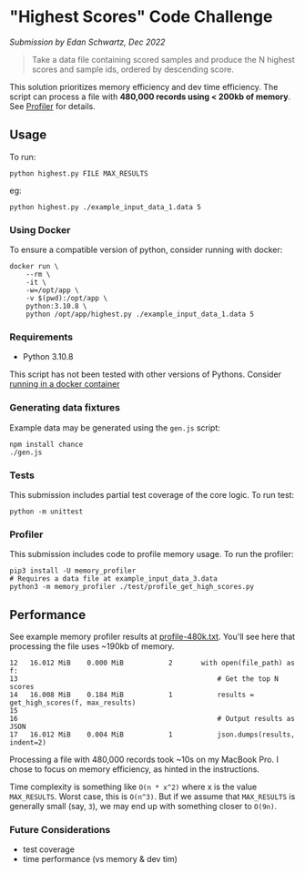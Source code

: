 # "Highest Scores" Code Challenge

_Submission by Edan Schwartz, Dec 2022_

> Take a data file containing scored samples and produce the N highest scores and sample ids, ordered by descending score.

This solution prioritizes memory efficiency and dev time efficiency. The script can process a file with **480,000 records using < 200kb of memory**. See [Profiler](#profiler) for details.

## Usage

To run:

```
python highest.py FILE MAX_RESULTS
```

eg:

```
python highest.py ./example_input_data_1.data 5
```


### Using Docker

To ensure a compatible version of python, consider running with docker:

```
docker run \
    --rm \
    -it \
    -w=/opt/app \
    -v $(pwd):/opt/app \
    python:3.10.8 \
    python /opt/app/highest.py ./example_input_data_1.data 5
```


### Requirements

- Python 3.10.8

This script has not been tested with other versions of Pythons. Consider [running in a docker container](#using-docker)


### Generating data fixtures

Example data may be generated using the `gen.js` script:

```
npm install chance 
./gen.js
```

### Tests

This submission includes partial test coverage of the core logic. To run test:

```
python -m unittest
```

### Profiler

This submission includes code to profile memory usage. To run the profiler:

```
pip3 install -U memory_profiler
# Requires a data file at example_input_data_3.data
python3 -m memory_profiler ./test/profile_get_high_scores.py
```






## Performance

See example memory profiler results at [profile-480k.txt](./profile-480k.txt). You'll see here that processing the file uses ~190kb of memory. 

```
12   16.012 MiB    0.000 MiB           2       with open(file_path) as f:
13                                                 # Get the top N scores
14   16.008 MiB    0.184 MiB           1           results = get_high_scores(f, max_results)
15                                         
16                                                 # Output results as JSON
17   16.012 MiB    0.004 MiB           1           json.dumps(results, indent=2)
```

Processing a file with 480,000 records took ~10s on my MacBook Pro. I chose to focus on memory efficiency, as hinted in the instructions. 

Time complexity is something like `O(n * x^2)` where x is the value `MAX_RESULTS`. Worst case, this is `O(n^3)`. But if we assume that `MAX_RESULTS` is generally small (say, `3`), we may end up with something closer to `O(9n)`.


### Future Considerations

- test coverage
- time performance (vs memory & dev tim)
